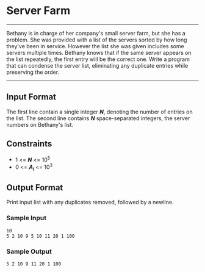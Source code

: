 # Server Farm

---

Bethany is in charge of her company's small server farm, but she has a problem. She was provided with a list of the servers sorted by how long they've been in service. However the list she was given includes some servers multiple times. Bethany knows that if the same server appears on the list repeatedly, the first entry will be the correct one. Write a program that can condense the server list, eliminating any duplicate entries while preserving the order.

---

## Input Format

The first line contain a single integer __*N*__, denoting the number of entries on the list.
The second line contains __*N*__ space-separated integers, the server numbers on Bethany's list.

## Constraints

- 1 <= __*N*__ <= 10<sup>5</sup>
- 0 <= __*A<sub>i</sub>*__ <= 10<sup>3</sup>

## Output Format

Print input list with any duplicates removed, followed by a newline.

### Sample Input
```
10
5 2 10 9 5 10 11 20 1 100
```

### Sample Output
```
5 2 10 9 11 20 1 100
```
